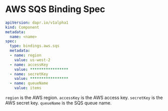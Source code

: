 # AWS SQS Binding Spec

```yml
apiVersion: dapr.io/v1alpha1
kind: Component
metadata:
  name: <name>
spec:
  type: bindings.aws.sqs
  metadata:
  - name: region
    value: us-west-2
  - name: accessKey
    value: *****************
  - name: secretKey
    value: *****************
  - name: queueName
    value: items
```

`region` is the AWS region.
`accessKey` is the AWS access key.
`secretKey` is the AWS secret key.
`queueName` is the SQS queue name.
